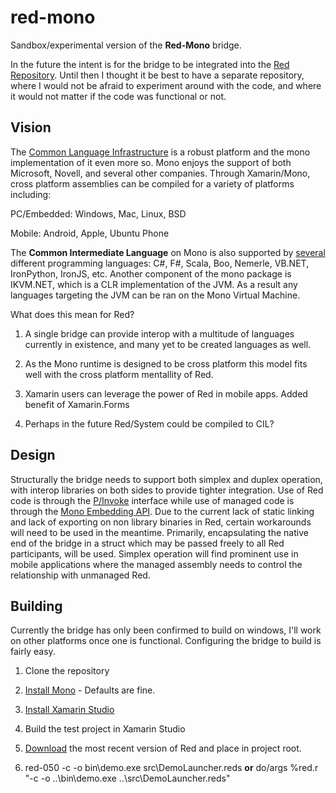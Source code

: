 red-mono
========

Sandbox/experimental version of the **Red-Mono** bridge.

In the future the intent is for the bridge to be integrated into the [Red Repository](https://github.com/red/red).  Until then I thought it be best to have a separate repository, where I would not be afraid to experiment around with the code, and where it would not matter if the code was functional or not.

Vision
------------------------

The [Common Language Infrastructure](http://www.ecma-international.org/publications/standards/Ecma-335.htm) is a robust platform and the mono implementation of it even more so.  Mono enjoys the support of both Microsoft, Novell, and several other companies.  Through Xamarin/Mono, cross platform assemblies can be compiled for a variety of platforms including:

PC/Embedded: Windows, Mac, Linux, BSD

Mobile:      Android, Apple, Ubuntu Phone

The **Common Intermediate Language** on Mono is also supported by [several](http://www.mono-project.com/docs/about-mono/languages/) different programming languages: C#, F#, Scala, Boo, Nemerle, VB.NET, IronPython, IronJS, etc.  Another component of the mono package is IKVM.NET, which is a CLR implementation of the JVM.  As a result any languages targeting the JVM can be ran on the Mono Virtual Machine.

What does this mean for Red?

1. A single bridge can provide interop with a multitude of languages currently in existence, and many yet to be created languages as well.

2. As the Mono runtime is designed to be cross platform this model fits well with the cross platform mentallity of Red.

3. Xamarin users can leverage the power of Red in mobile apps.  Added benefit of Xamarin.Forms

4. Perhaps in the future Red/System could be compiled to CIL?

Design
------------------------

Structurally the bridge needs to support both simplex and duplex operation, with interop libraries on both sides to provide tighter integration.  Use of Red code is through the [P/Invoke](http://www.mono-project.com/docs/advanced/pinvoke/) interface while use of managed code is through the [Mono Embedding API](http://www.mono-project.com/docs/advanced/embedding/).  Due to the current lack of static linking and lack of exporting on non library binaries in Red, certain workarounds will need to be used in the meantime.  Primarily, encapsulating the native end of the bridge in a struct which may be passed freely to all Red participants, will be used.  Simplex operation will find prominent use in mobile applications where the managed assembly needs to control the relationship with unmanaged Red.

Building
------------------------

Currently the bridge has only been confirmed to build on windows, I'll work on other platforms once one is functional.  Configuring the bridge to build is fairly easy.

1. Clone the repository

2. [Install Mono](http://www.mono-project.com/download/) - Defaults are fine.

3. [Install Xamarin Studio](http://www.monodevelop.com/download/)

4. Build the test project in Xamarin Studio

5. [Download](http://www.red-lang.org/p/download.html) the most recent version of Red and place in project root.

6. red-050 -c -o bin\demo.exe src\DemoLauncher.reds **or**  do/args %red.r "-c -o ..\bin\demo.exe ..\src\DemoLauncher.reds"